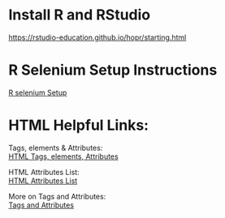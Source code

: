 # Install R and RStudio  
https://rstudio-education.github.io/hopr/starting.html  

# R Selenium Setup Instructions  
[R selenium Setup](https://www.youtube.com/watch?v=GnpJujF9dBw)

# HTML Helpful Links:  

Tags, elements & Attributes:  
[HTML Tags, elements, Attributes](https://www.geeksforgeeks.org/tags-vs-elements-vs-attributes-in-html/)  

HTML Attributes List:  
[HTML Attributes List](https://www.w3schools.com/tags/ref_attributes.asp)  

More on Tags and Attributes:  
[Tags and Attributes](https://www.tutorialspoint.com/html/html_attributes.htm)
